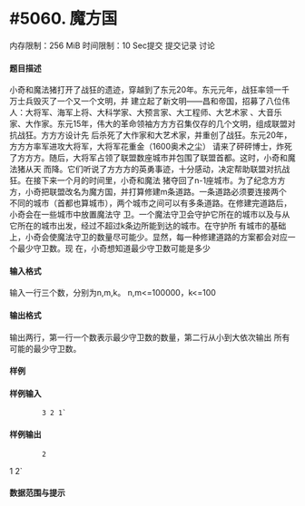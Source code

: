 
# #5060. 魔方国
内存限制：256 MiB 时间限制：10 Sec提交 提交记录 讨论
#### 题目描述
小奇和魔法猪打开了战狂的遗迹，穿越到了东元20年。东元元年，战狂率领一千万士兵毁灭了一个又一个文明，并
建立起了新文明——昌和帝国，招募了八位伟人：大将军、海军上将、大科学家、大预言家、大工程师、大艺术家
、大音乐家、大作家。东元15年，伟大的革命领袖方方方召集仅存的几个文明，组成联盟对抗战狂。方方方设计先
后杀死了大作家和大艺术家，并重创了战狂。东元20年，方方方率军进攻大将军，大将军花重金（1600奥术之尘）
请来了砰砰博士，炸死了方方方。随后，大将军占领了联盟数座城市并包围了联盟首都。这时，小奇和魔法猪从天
而降。它们听说了方方方的英勇事迹，十分感动，决定帮助联盟对抗战狂。在接下来一个月的时间里，小奇和魔法
猪夺回了n-1座城市。为了纪念方方方，小奇把联盟改名为魔方国，并打算修建m条道路。一条道路必须要连接两个
不同的城市（首都也算城市），两个城市之间可以有多条道路。在修建完道路后，小奇会在一些城市中放置魔法守
卫。一个魔法守卫会守护它所在的城市以及与从它所在的城市出发，经过不超过k条边所能到达的城市。在守护所
有城市的基础上，小奇会使魔法守卫的数量尽可能少。显然，每一种修建道路的方案都会对应一个最少守卫数。现
在，小奇想知道最少守卫数可能是多少

#### 输入格式
输入一行三个数，分别为n,m,k。
n,m<=100000，k<=100

#### 输出格式
输出两行，第一行一个数表示最少守卫数的数量，第二行从小到大依次输出
所有可能的最少守卫数。

#### 样例

#### 样例输入

			3 2 1`
#### 样例输出

			2
1 2`
#### 数据范围与提示


